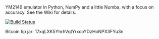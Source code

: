 YM2149 emulator in Python, NumPy and a little Numba, with a focus on accuracy. See the Wiki for details.

[![Build Status](https://drone.io/bitbucket.org/combatopera/pym2149/status.png)](https://drone.io/bitbucket.org/combatopera/pym2149/latest)

Bitcoin tip jar: 17xqLXK5YhrhVqtYrxcoYDzHoNPX3FYu3n
